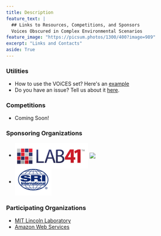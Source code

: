 ```yaml
---
title: Description
feature_text: |
  ## Links to Resources, Competitions, and Sponsors
  Voices Obscured in Complex Environmental Scenarios
feature_image: "https://picsum.photos/1300/400?image=989"
excerpt: "Links and Contacts"
aside: True
---
```


### Utilities
- How to use the VOiCES set? Here's an [example]( 
https://github.com/voices18/utilities/blob/master/Using%20VOiCES%20corpus%20tutorial.ipynb)
- Do you have an issue? Tell us about it [here](https://github.com/voices18/utilities/issues).

### Competitions
- Coming Soon!

### Sponsoring Organizations
- <a href="http://lab41.org"><img align="center" width="200" src="/assets/l41logo.jpg"></a>
  <a href="http://iqt.org"><img align="center" width="50" src="https://www.iqt.org/wp-content/uploads/2017/05/IQT_logo_color_FINAL-web.png"> </a>
- <a href="http://sri.com"><img align="center" width="100" src="/images/srilogo.jpg"></a>

### Participating Organizations
- <a href="http://www.ll.mit.edu">MIT Lincoln Laboratory</a>
- <a href="http://aws.amazon.com">Amazon Web Services</a>


